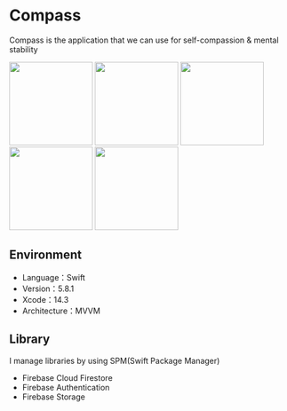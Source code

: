# Compass
Compass is the application that we can use for self-compassion & mental stability
<p>
<img src="https://github.com/Aki-Ito/SC/assets/60352606/26c83dd0-1007-4fa8-abbc-8f5c275a82e4" width="150">
<img src="https://github.com/Aki-Ito/SC/assets/60352606/5e999fb8-3bcf-4b6e-bcf4-ab2df6ea2e34" width="150">
<img src="https://github.com/Aki-Ito/SC/assets/60352606/31a45c61-c7d5-443b-8193-2f7c37ba92cf" width="150">
<img src="https://github.com/Aki-Ito/SC/assets/60352606/b8c4216d-8f4e-4729-a2c2-829905da6abd" width="150">
<img src="https://github.com/Aki-Ito/SC/assets/60352606/35e66b54-71ab-44ec-9c1b-1f5d17a80ed5" width="150">
</p>

## Environment
- Language：Swift
- Version：5.8.1
- Xcode：14.3
- Architecture：MVVM

## Library
I manage libraries by using SPM(Swift Package Manager)
- Firebase Cloud Firestore
- Firebase Authentication
- Firebase Storage

